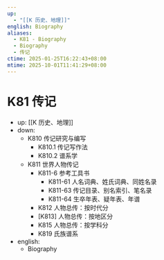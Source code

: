 ```yaml
---
up:
  - "[[K 历史、地理]]"
english: Biography
aliases:
  - K81 - Biography
  - Biography
  - 传记
ctime: 2025-01-25T16:22:43+08:00
mtime: 2025-10-01T11:41:29+08:00
---
```


# K81 传记

- up: [[K 历史、地理]]
- down:
	- K810 传记研究与编写
		- K810.1 传记写作法
		- K810.2 谱系学
	- K811 世界人物传记
		- K811-6 参考工具书
			- K811-61 人名词典、姓氏词典、同姓名录
			- K811-63 传记目录、别名索引、笔名录
			- K811-64 生卒年表、疑年表、年谱
		- K812 人物总传：按时代分
		- [K813] 人物总传：按地区分
		- K815 人物总传：按学科分
		- K819 氏族谱系
- english:
	- Biography
